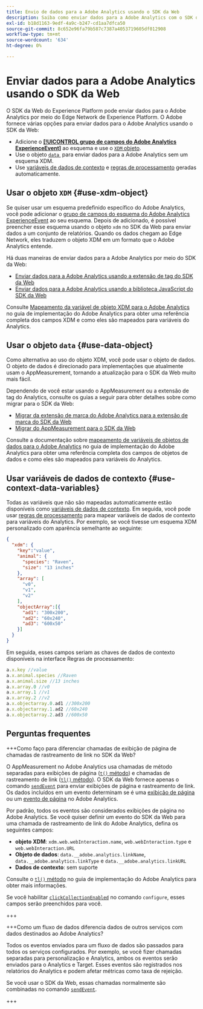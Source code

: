 ```yaml
---
title: Envio de dados para a Adobe Analytics usando o SDK da Web
description: Saiba como enviar dados para a Adobe Analytics com o SDK da Web da Adobe Experience Platform.
exl-id: b18d1163-9edf-4a9c-b247-cd1aa7dfca50
source-git-commit: 8c652e96fa79b587c7387a4053719605df012908
workflow-type: tm+mt
source-wordcount: '634'
ht-degree: 0%

---
```



# Enviar dados para a Adobe Analytics usando o SDK da Web

O SDK da Web do Experience Platform pode enviar dados para o Adobe Analytics por meio do Edge Network de Experience Platform. O Adobe fornece várias opções para enviar dados para o Adobe Analytics usando o SDK da Web:

* Adicione o [**[!UICONTROL grupo de campos do Adobe Analytics ExperienceEvent]**](../../xdm/field-groups/event/analytics-full-extension.md) ao esquema e use o [`XDM` objeto](../commands/sendevent/xdm.md).
* Use o objeto [`data` &#x200B;](../commands/sendevent/data.md) para enviar dados para a Adobe Analytics sem um esquema XDM.
* Use [variáveis de dados de contexto](https://experienceleague.adobe.com/pt-br/docs/analytics/implementation/vars/page-vars/contextdata) e [regras de processamento](https://experienceleague.adobe.com/pt-br/docs/analytics/admin/admin-tools/manage-report-suites/edit-report-suite/report-suite-general/c-processing-rules/c-processing-rules-configuration/processing-rules-about) geradas automaticamente.

## Usar o objeto `XDM` {#use-xdm-object}

Se quiser usar um esquema predefinido específico do Adobe Analytics, você pode adicionar o [grupo de campos do esquema do Adobe Analytics ExperienceEvent](../../xdm/field-groups/event/analytics-full-extension.md) ao seu esquema. Depois de adicionado, é possível preencher esse esquema usando o objeto `xdm` no SDK da Web para enviar dados a um conjunto de relatórios. Quando os dados chegam ao Edge Network, eles traduzem o objeto XDM em um formato que o Adobe Analytics entende.

Há duas maneiras de enviar dados para a Adobe Analytics por meio do SDK da Web:

* [Enviar dados para a Adobe Analytics usando a extensão de tag do SDK da Web](https://experienceleague.adobe.com/pt-br/docs/analytics/implementation/aep-edge/web-sdk/web-sdk-tag-extension)
* [Enviar dados para a Adobe Analytics usando a biblioteca JavaScript do SDK da Web](https://experienceleague.adobe.com/pt-br/docs/analytics/implementation/aep-edge/web-sdk/web-sdk-javascript-library)

Consulte [Mapeamento da variável de objeto XDM para o Adobe Analytics](https://experienceleague.adobe.com/pt-br/docs/analytics/implementation/aep-edge/xdm-var-mapping) no guia de implementação do Adobe Analytics para obter uma referência completa dos campos XDM e como eles são mapeados para variáveis do Analytics.

## Usar o objeto `data` {#use-data-object}

Como alternativa ao uso do objeto XDM, você pode usar o objeto de dados. O objeto de dados é direcionado para implementações que atualmente usam o AppMeasurement, tornando a atualização para o SDK da Web muito mais fácil.

Dependendo de você estar usando o AppMeasurement ou a extensão de tag do Analytics, consulte os guias a seguir para obter detalhes sobre como migrar para o SDK da Web:

* [Migrar da extensão de marca do Adobe Analytics para a extensão de marca do SDK da Web](https://experienceleague.adobe.com/pt-br/docs/analytics/implementation/aep-edge/web-sdk/analytics-extension-to-web-sdk)
* [Migrar do AppMeasurement para o SDK da Web](https://experienceleague.adobe.com/pt-br/docs/analytics/implementation/aep-edge/web-sdk/appmeasurement-to-web-sdk)

Consulte a documentação sobre [mapeamento de variáveis de objetos de dados para o Adobe Analytics](https://experienceleague.adobe.com/pt-br/docs/analytics/implementation/aep-edge/data-var-mapping) no guia de implementação do Adobe Analytics para obter uma referência completa dos campos de objetos de dados e como eles são mapeados para variáveis do Analytics.

## Usar variáveis de dados de contexto {#use-context-data-variables}

Todas as variáveis que não são mapeadas automaticamente estão disponíveis como [variáveis de dados de contexto](https://experienceleague.adobe.com/pt-br/docs/analytics/implementation/vars/page-vars/contextdata). Em seguida, você pode usar [regras de processamento](https://experienceleague.adobe.com/pt-br/docs/analytics/admin/admin-tools/manage-report-suites/edit-report-suite/report-suite-general/c-processing-rules/c-processing-rules-configuration/processing-rules-about) para mapear variáveis de dados de contexto para variáveis do Analytics. Por exemplo, se você tivesse um esquema XDM personalizado com aparência semelhante ao seguinte:

```json
{
  "xdm": {
    "key":"value",
    "animal": {
      "species": "Raven",
      "size": "13 inches"
    },
    "array": [
      "v0",
      "v1",
      "v2"
    ],
    "objectArray":[{
      "ad1": "300x200",
      "ad2": "60x240",
      "ad3": "600x50"
    }]
  }
}
```

Em seguida, esses campos seriam as chaves de dados de contexto disponíveis na interface Regras de processamento:

```javascript
a.x.key //value
a.x.animal.species //Raven
a.x.animal.size //13 inches
a.x.array.0 //v0
a.x.array.1 //v1
a.x.array.2 //v2
a.x.objectarray.0.ad1 //300x200
a.x.objectarray.1.ad2 //60x240
a.x.objectarray.2.ad3 //600x50
```

## Perguntas frequentes

+++Como faço para diferenciar chamadas de exibição de página de chamadas de rastreamento de link no SDK da Web?

O AppMeasurement no Adobe Analytics usa chamadas de método separadas para exibições de página ([`t()` método](https://experienceleague.adobe.com/pt-br/docs/analytics/implementation/vars/functions/t-method)) e chamadas de rastreamento de link ([`tl()` método](https://experienceleague.adobe.com/pt-br/docs/analytics/implementation/vars/functions/tl-method)). O SDK da Web fornece apenas o comando [`sendEvent`](../commands/sendevent/overview.md) para enviar exibições de página e rastreamento de link. Os dados incluídos em um evento determinam se é uma [exibição de página](https://experienceleague.adobe.com/pt-br/docs/analytics/components/metrics/page-views) ou um [evento de página](https://experienceleague.adobe.com/pt-br/docs/analytics/components/metrics/page-events) no Adobe Analytics.

Por padrão, todos os eventos são considerados exibições de página no Adobe Analytics. Se você quiser definir um evento do SDK da Web para uma chamada de rastreamento de link do Adobe Analytics, defina os seguintes campos:

* **objeto XDM**: `xdm.web.webInteraction.name`, `web.webInteraction.type` e `web.webInteraction.URL`
* **Objeto de dados**: `data.__adobe.analytics.linkName`, `data.__adobe.analytics.linkType` e `data.__adobe.analytics.linkURL`
* **Dados de contexto**: sem suporte

Consulte o [`tl()` método](https://experienceleague.adobe.com/pt-br/docs/analytics/implementation/vars/functions/tl-method) no guia de implementação do Adobe Analytics para obter mais informações.

Se você habilitar [`clickCollectionEnabled`](../commands/configure/clickcollectionenabled.md) no comando `configure`, esses campos serão preenchidos para você.

+++

+++Como um fluxo de dados diferencia dados de outros serviços com dados destinados ao Adobe Analytics?

Todos os eventos enviados para um fluxo de dados são passados para todos os serviços configurados. Por exemplo, se você fizer chamadas separadas para personalização e Analytics, ambos os eventos serão enviados para o Analytics e Target. Esses eventos são registrados nos relatórios do Analytics e podem afetar métricas como taxa de rejeição.

Se você usar o SDK da Web, essas chamadas normalmente são combinadas no comando [`sendEvent`](../commands/sendevent/overview.md).

+++
